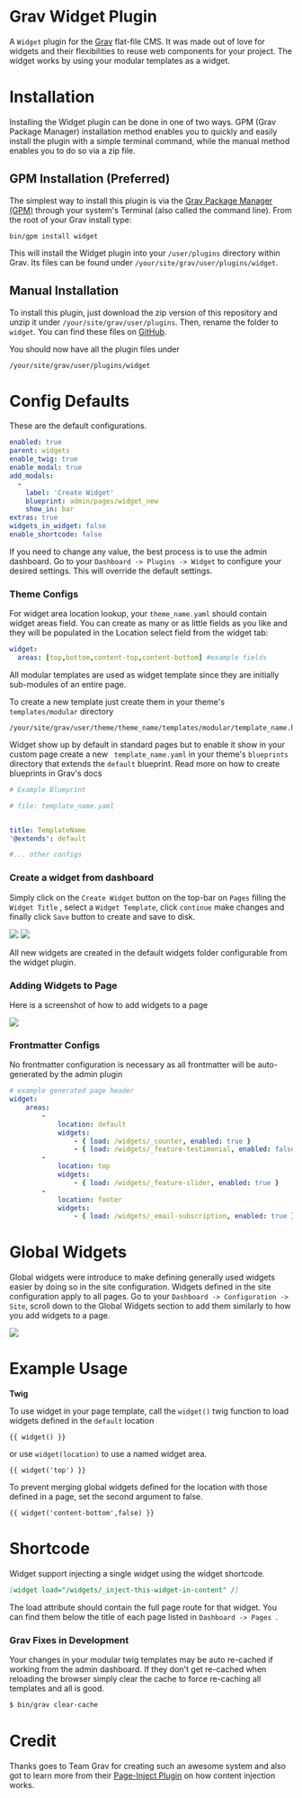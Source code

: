 # Grav Widget Plugin

A `Widget` plugin for the [Grav][grav] flat-file CMS. It was made out of love for widgets and their flexibilities to reuse web components for your project. The widget works by using your modular templates as a widget.

# Installation

Installing the Widget plugin can be done in one of two ways.  GPM (Grav Package Manager) installation method enables you to quickly and easily install the plugin with a simple terminal command, while the manual method enables you to do so via a zip file.

## GPM Installation (Preferred)

The simplest way to install this plugin is via the [Grav Package Manager (GPM)](http://learn.getgrav.org/advanced/grav-gpm) through your system's Terminal (also called the command line).  From the root of your Grav install type:

    bin/gpm install widget

This will install the Widget plugin into your `/user/plugins` directory within Grav. Its files can be found under `/your/site/grav/user/plugins/widget`.


## Manual Installation

To install this plugin, just download the zip version of this repository and unzip it under `/your/site/grav/user/plugins`. Then, rename the folder to `widget`. You can find these files on [GitHub](https://github.com/sojimaxi/grav-plugin-widget).

You should now have all the plugin files under

    /your/site/grav/user/plugins/widget

# Config Defaults
These are the default configurations.

```yaml
enabled: true
parent: widgets
enable_twig: true
enable_modal: true
add_modals:
  -
    label: 'Create Widget'
    blueprint: admin/pages/widget_new
    show_in: bar
extras: true
widgets_in_widget: false
enable_shortcode: false

```

If you need to change any value, the best process is to use the admin dashboard. Go to your `Dashboard -> Plugins -> Widget` to configure your desired settings. This will override the default settings.

### Theme Configs

For widget area location lookup, your `theme_name.yaml` should contain widget areas field. You can create as many or as little fields as you like and they will be populated in the Location select field from the widget tab:

```yaml
widget:
  areas: [top,bottom,content-top,content-bottom] #example fields
```

All modular templates are used as widget template since they are initially sub-modules of an entire page.

To create a new template just create them in your theme's ` templates/modular ` directory

    /your/site/grav/user/theme/theme_name/templates/modular/template_name.html.twig

Widget show up by default in standard pages but to enable it show in your custom page create a new ` template_name.yaml`
in your theme's `blueprints` directory that extends the `default` blueprint. Read more on how to create blueprints in Grav's docs

```yaml
# Example Blueprint

# file: template_name.yaml


title: TemplateName
'@extends': default

#... other configs
```

### Create a widget from dashboard
Simply click on the ` Create Widget ` button on the top-bar on `Pages` filling the `Widget Title` ,
select a `Widget Template`, click `continue` make changes and finally click `Save` button to create and save to disk.

![](https://i.imgur.com/WXkrEF2.jpg)
![](https://i.imgur.com/lL3wlxr.jpg)

All new widgets are created in the default widgets folder configurable from the widget plugin.

### Adding Widgets to Page
Here is a screenshot of how to add widgets to a page

![](http://i.imgur.com/d5athK0.gif)

### Frontmatter Configs

No frontmatter configuration is necessary as all frontmatter will be auto-generated by the admin plugin

```yaml
# example generated page header
widget:
    areas:
        -
            location: default
            widgets:
                - { load: /widgets/_counter, enabled: true }
                - { load: /widgets/_feature-testimonial, enabled: false }
        -
            location: top
            widgets:
                - { load: /widgets/_feature-slider, enabled: true }
        -
            location: footer
            widgets:
                - { load: /widgets/_email-subscription, enabled: true }
```

# Global Widgets
Global widgets were introduce to make defining generally used widgets easier by doing so in the site configuration.
Widgets defined in the site configuration apply to all pages.  Go to your `Dashboard -> Configuration -> Site`, scroll down to the Global Widgets section to add them similarly to how you add widgets to a page.

 ![](http://i.imgur.com/hiOfRAi.png)

# Example Usage

**Twig**

To use widget in your page template, call the ` widget() ` twig function to load widgets defined in the `default` location

```twig
{{ widget() }}
```

or use ` widget(location) ` to use a named widget area.

```twig
{{ widget('top') }}
```

To prevent merging global widgets defined for the location with those defined in a page, set the second argument to false.

```twig
{{ widget('content-bottom',false) }}
```
# Shortcode
Widget support injecting a single widget using the widget shortcode.

```md
[widget load="/widgets/_inject-this-widget-in-content" /]
```
The load attribute should contain the full page route for that widget. You can find them below the title of each page listed in `Dashboard -> Pages `.

### Grav Fixes in Development

Your changes in your modular twig templates may be auto re-cached if working from the admin dashboard.
If they don't get re-cached when reloading the browser simply clear the cache to force re-caching all templates and all is good.

```bash
$ bin/grav clear-cache

```
# Credit
Thanks goes to Team Grav for creating such an awesome system and also got to learn more from their [Page-Inject Plugin](https://github.com/getgrav/grav-plugin-page-inject) on how content injection works.

[grav]: http://github.com/getgrav/grav

